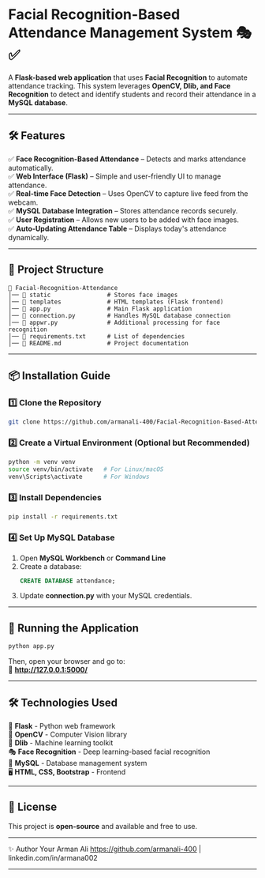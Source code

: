 # **Facial Recognition-Based Attendance Management System** 🎭✅  

A **Flask-based web application** that uses **Facial Recognition** to automate attendance tracking. This system leverages **OpenCV, Dlib, and Face Recognition** to detect and identify students and record their attendance in a **MySQL database**.  

---

## **🛠 Features**  
✅ **Face Recognition-Based Attendance** – Detects and marks attendance automatically.  
✅ **Web Interface (Flask)** – Simple and user-friendly UI to manage attendance.  
✅ **Real-time Face Detection** – Uses OpenCV to capture live feed from the webcam.  
✅ **MySQL Database Integration** – Stores attendance records securely.  
✅ **User Registration** – Allows new users to be added with face images.  
✅ **Auto-Updating Attendance Table** – Displays today's attendance dynamically.  

---

## **📂 Project Structure**  

```
📁 Facial-Recognition-Attendance
│── 📁 static                # Stores face images
│── 📁 templates             # HTML templates (Flask frontend)
│── 📄 app.py                # Main Flask application
│── 📄 connection.py         # Handles MySQL database connection
│── 📄 appwr.py              # Additional processing for face recognition
│── 📄 requirements.txt      # List of dependencies
│── 📄 README.md             # Project documentation
```

---

## **📦 Installation Guide**  

### **1️⃣ Clone the Repository**  
```bash
git clone https://github.com/armanali-400/Facial-Recognition-Based-Attendance-Management-System.git

```

### **2️⃣ Create a Virtual Environment (Optional but Recommended)**  
```bash
python -m venv venv
source venv/bin/activate   # For Linux/macOS
venv\Scripts\activate      # For Windows
```

### **3️⃣ Install Dependencies**  
```bash
pip install -r requirements.txt
```

### **4️⃣ Set Up MySQL Database**  
1. Open **MySQL Workbench** or **Command Line**  
2. Create a database:  
   ```sql
   CREATE DATABASE attendance;
   ```
3. Update **connection.py** with your MySQL credentials.  

---

## **🚀 Running the Application**  
```bash
python app.py
```
Then, open your browser and go to:  
📌 **http://127.0.0.1:5000/**  

---

## **🛠 Technologies Used**  
🚀 **Flask** - Python web framework  
📸 **OpenCV** - Computer Vision library  
🧠 **Dlib** - Machine learning toolkit  
🎭 **Face Recognition** - Deep learning-based facial recognition  
💾 **MySQL** - Database management system  
🖥 **HTML, CSS, Bootstrap** - Frontend  

---

## **📜 License**  
This project is **open-source** and available and free to use.

---

✨ Author
Your Arman Ali
https://github.com/armanali-400 |  linkedin.com/in/armana002 
  

---
